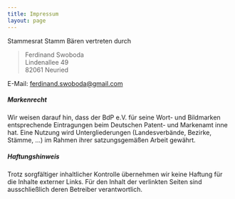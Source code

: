 ```yaml
---
title: Impressum
layout: page
---
```



Stammesrat Stamm Bären vertreten durch

> Ferdinand Swoboda     
> Lindenallee 49  
> 82061 Neuried

E-Mail: ferdinand.swoboda@gmail.com

##### Markenrecht
Wir weisen darauf hin, dass der BdP e.V. für seine Wort- und Bildmarken entsprechende Eintragungen beim Deutschen Patent- und Markenamt inne hat. Eine Nutzung wird Untergliederungen (Landesverbände, Bezirke, Stämme, ...) im Rahmen ihrer satzungsgemäßen Arbeit gewährt.

##### Haftungshinweis
Trotz sorgfältiger inhaltlicher Kontrolle übernehmen wir keine Haftung für die Inhalte externer Links. Für den Inhalt der verlinkten Seiten sind ausschließlich deren Betreiber verantwortlich.
